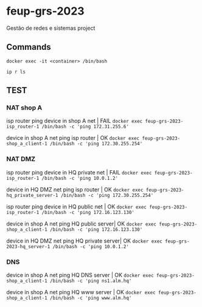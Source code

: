 # feup-grs-2023
Gestão de redes e sistemas project 

## Commands
`docker exec -it <container> /bin/bash`

`ip r ls`

## TEST

### NAT shop A
isp router ping device in shop A net | FAIL
`docker exec feup-grs-2023-isp_router-1 /bin/bash -c 'ping 172.31.255.6'`

device in shop A net ping isp router | OK
`docker exec feup-grs-2023-shop_a_client-1 /bin/bash -c 'ping 172.30.255.254'`

### NAT DMZ 
isp router ping device in HQ private net | FAIL
`docker exec feup-grs-2023-isp_router-1 /bin/bash -c 'ping 10.0.1.2'`

device in HQ DMZ net ping isp router | OK
`docker exec feup-grs-2023-hq_private_server-1 /bin/bash -c 'ping 172.30.255.254'`

isp router ping device in HQ public net | OK
`docker exec feup-grs-2023-isp_router-1 /bin/bash -c 'ping 172.16.123.130'`

device in shop A net ping HQ public server| OK
`docker exec feup-grs-2023-shop_a_client-1 /bin/bash -c 'ping 172.16.123.130'`

device in HQ DMZ net ping HQ private server| OK
`docker exec feup-grs-2023-hq_server-1 /bin/bash -c 'ping 10.0.1.2'`

### DNS
device in shop A net ping HQ DNS server | OK
`docker exec feup-grs-2023-shop_a_client-1 /bin/bash -c 'ping ns1.alm.hq'`

device in shop A net ping HQ www server | OK
`docker exec feup-grs-2023-shop_a_client-1 /bin/bash -c 'ping www.alm.hq'`
